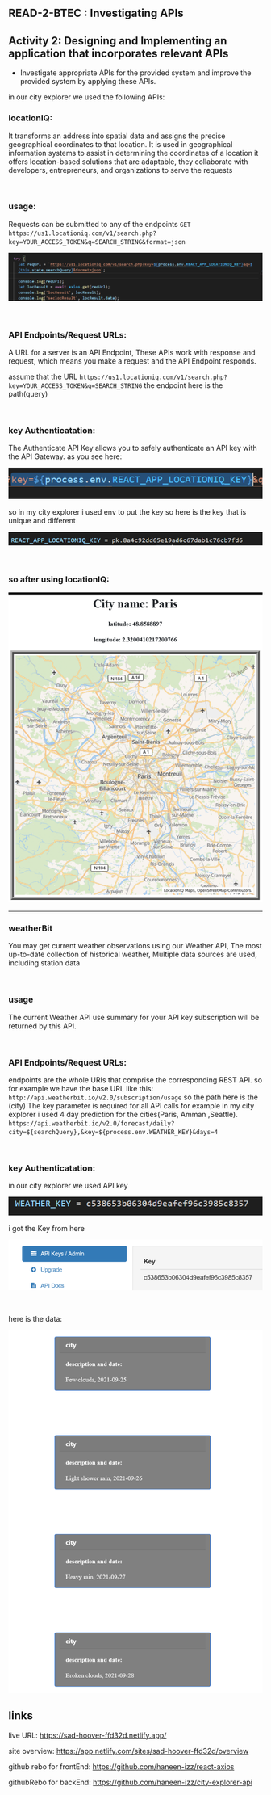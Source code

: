 ## READ-2-BTEC : Investigating APIs 
## Activity 2: Designing and Implementing an application that incorporates relevant APIs

* Investigate appropriate APIs for the provided system and improve the provided system by applying these APIs.


in our city explorer we used the following APIs:

### locationIQ:
 It transforms an address into spatial data and assigns the precise geographical coordinates to that location.
It is used in geographical information systems to assist in determining the coordinates of a location it offers  location-based solutions that are adaptable, they collaborate with developers, entrepreneurs, and organizations to serve the requests 

&nbsp;

### usage:

Requests can be submitted to any of the endpoints 
`GET https://us1.locationiq.com/v1/search.php?key=YOUR_ACCESS_TOKEN&q=SEARCH_STRING&format=json`

![image](codeImg/USAGE.png)

&nbsp;

### API Endpoints/Request URLs: 
A URL for a server is an API Endpoint, These APIs work with response and request, which means you make a request and the API Endpoint responds. 

assume that the URL `https://us1.locationiq.com/v1/search.php?key=YOUR_ACCESS_TOKEN&q=SEARCH_STRING`
the endpoint here is the path(query)

&nbsp;

### key Authenticatation:
The Authenticate API Key allows you to safely authenticate an API key with the API Gateway.
as you see here: 

![image](codeImg/key.PNG)

so in my city explorer i used env to put the key so here is the key that is unique and different

![image](codeImg/envKey.PNG)

&nbsp;

### so after using locationIQ:

![image](codeImg/city.png)


---

### weatherBit

You may get current weather observations using our Weather API, The most up-to-date collection of historical weather, Multiple data sources are used, including station data

&nbsp;

### usage 
The current Weather API use summary for your API key subscription will be returned by this API. 

&nbsp;

### API Endpoints/Request URLs: 
endpoints are the whole URIs that comprise the corresponding REST API. 
so for example we have the base URL like this:  `http://api.weatherbit.io/v2.0/subscription/usage`
so the path here is the (city)
The key parameter is required for all API calls for example in my city explorer i used 4 day prediction for the cities(Paris, Amman ,Seattle). 
`https://api.weatherbit.io/v2.0/forecast/daily?city=${searchQuery},&key=${process.env.WEATHER_KEY}&days=4`

&nbsp;

### key Authenticatation:
in our city explorer we used API key 

![image](codeImg/weatherKey.PNG)


i got the Key from here

![image](codeImg/weatherbit.png)


&nbsp;

here is the data:

![image](codeImg/date.png)



## links
live URL: https://sad-hoover-ffd32d.netlify.app/

site overview: https://app.netlify.com/sites/sad-hoover-ffd32d/overview

github rebo for frontEnd: https://github.com/haneen-izz/react-axios

githubRebo for backEnd: https://github.com/haneen-izz/city-explorer-api


